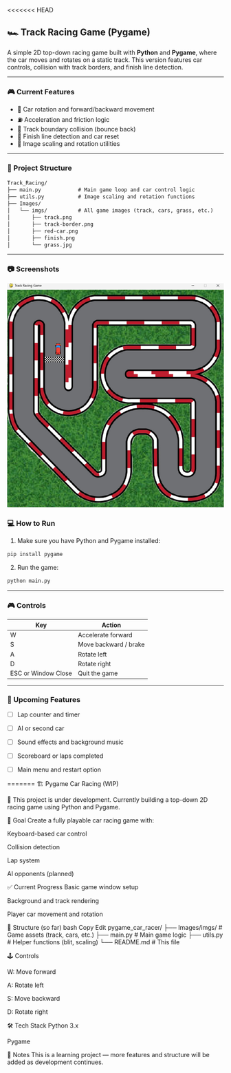 <<<<<<< HEAD
## 🏎️ Track Racing Game (Pygame)

A simple 2D top-down racing game built with **Python** and **Pygame**, where the car moves and rotates on a static track. This version features car controls, collision with track borders, and finish line detection.

---

### 🎮 Current Features

* 🔁 Car rotation and forward/backward movement
* ⛽ Acceleration and friction logic
* 🧱 Track boundary collision (bounce back)
* 🏁 Finish line detection and car reset
* 🔄 Image scaling and rotation utilities

---

### 🧩 Project Structure

```
Track_Racing/
├── main.py            # Main game loop and car control logic
├── utils.py           # Image scaling and rotation functions
├── Images/
│   └── imgs/          # All game images (track, cars, grass, etc.)
│       ├── track.png
│       ├── track-border.png
│       ├── red-car.png
│       ├── finish.png
│       └── grass.jpg
```

---

### 📷 Screenshots

![alt text](image-2.png)


### 💻 How to Run

1. Make sure you have Python and Pygame installed:

```bash
pip install pygame
```

2. Run the game:

```bash
python main.py
```

---

### 🎮 Controls

| Key                 | Action                |
| ------------------- | --------------------- |
| W                   | Accelerate forward    |
| S                   | Move backward / brake |
| A                   | Rotate left           |
| D                   | Rotate right          |
| ESC or Window Close | Quit the game         |

---

### 📌 Upcoming Features

* [ ] Lap counter and timer
* [ ] AI or second car
* [ ] Sound effects and background music
* [ ] Scoreboard or laps completed
* [ ] Main menu and restart option


=======
🏗️ Pygame Car Racing (WIP)

🚧 This project is under development.
Currently building a top-down 2D racing game using Python and Pygame.

🎯 Goal
Create a fully playable car racing game with:

Keyboard-based car control

Collision detection

Lap system

AI opponents (planned)


✅ Current Progress
 Basic game window setup

 Background and track rendering

 Player car movement and rotation


📁 Structure (so far)
bash
Copy
Edit
pygame_car_racer/
├── Images/imgs/          # Game assets (track, cars, etc.)
├── main.py               # Main game logic
├── utils.py              # Helper functions (blit, scaling)
└── README.md             # This file


🕹️ Controls

W: Move forward

A: Rotate left

S: Move backward

D: Rotate right


🛠️ Tech Stack
Python 3.x

Pygame


📌 Notes
This is a learning project — more features and structure will be added as development continues.
